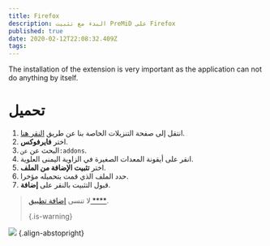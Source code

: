 ```yaml
---
title: Firefox
description: البدء مع تثبيت PreMiD على Firefox
published: true
date: 2020-02-12T22:08:32.409Z
tags:
---
```


The installation of the extension is very important as the application can not do anything by itself.

# تحميل
1. انتقل إلى صفحة التنزيلات الخاصة بنا عن طريق [النقر هنا](https://premid.app/downloads).
2. اختر **فايرفوكس**.
3. البحث عن `عن:addons`.
4. انقر على أيقونة المعدات الصغيرة في الزاوية اليمنى العلوية.
5. اختر **تثبيت الإضافة من الملف**.
6. حدد الملف الذي قمت بتحميله مؤخرا.
7. قبول التثبيت بالنقر على **إضافة**.

> لا تنسى [إضافة تطبيق ****](/install). 
> 
> {.is-warning}

![](https://img.icons8.com/color/2x/firefox.png) {.align-abstopright}